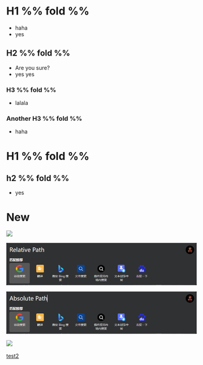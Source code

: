# H1 %% fold %%

- haha
- yes

## H2 %% fold %% 

- Are you sure?
- yes yes
### H3 %% fold %% 

- lalala

### Another H3 %% fold %%

- haha

# H1 %% fold %%

## h2 %% fold %%

- yes

# New


![](Pasted%20image%2020241214112746.png)

![](_attachments/Pasted%20image%2020241214112901.png)

![](/_attachments/Pasted%20image%2020241214112948.png)

![](../_attachments/Pasted%20image%2020241214114022.png)

[test2](../test2.md)